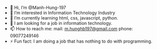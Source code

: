 - 👋 Hi, I’m @Manh-Hung-197
- 👀 I’m interested in Information Technology Industry
- 🌱 I’m currently learning html, css, javascript, python.
- 💞️ I am looking for a job in information technology.
- 📫 How to reach me: 
  mail: m.hunghb197@gmail.com
  phone: 09077249146
- ⚡ Fun fact: I am doing a job that has nothing to do with programming.

<!---
Manh-Hung-197/Manh-Hung-197 is a ✨ special ✨ repository because its `README.md` (this file) appears on your GitHub profile.
You can click the Preview link to take a look at your changes.
--->
